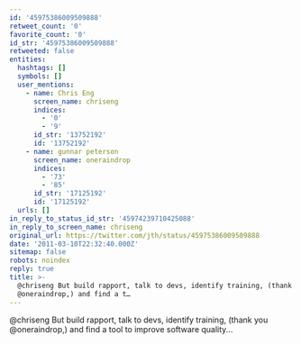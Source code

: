 ```yaml
---
id: '45975386009509888'
retweet_count: '0'
favorite_count: '0'
id_str: '45975386009509888'
retweeted: false
entities:
  hashtags: []
  symbols: []
  user_mentions:
    - name: Chris Eng
      screen_name: chriseng
      indices:
        - '0'
        - '9'
      id_str: '13752192'
      id: '13752192'
    - name: gunnar peterson
      screen_name: oneraindrop
      indices:
        - '73'
        - '85'
      id_str: '17125192'
      id: '17125192'
  urls: []
in_reply_to_status_id_str: '45974239710425088'
in_reply_to_screen_name: chriseng
original_url: https://twitter.com/jth/status/45975386009509888
date: '2011-03-10T22:32:40.000Z'
sitemap: false
robots: noindex
reply: true
title: >-
  @chriseng But build rapport, talk to devs, identify training, (thank you
  @oneraindrop,) and find a t…
---
```


@chriseng But build rapport, talk to devs, identify training, (thank you @oneraindrop,) and find a tool to improve software quality...